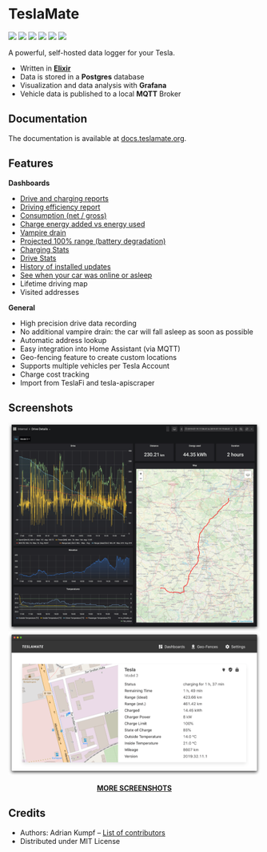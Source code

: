# TeslaMate

[![](https://travis-ci.org/adriankumpf/teslamate.svg?branch=master)](https://travis-ci.org/adriankumpf/teslamate)
[![](https://coveralls.io/repos/github/adriankumpf/teslamate/badge.svg?branch=master)](https://coveralls.io/github/adriankumpf/teslamate?branch=master)
[![](https://images.microbadger.com/badges/version/teslamate/teslamate.svg)](https://hub.docker.com/r/teslamate/teslamate)
[![](https://images.microbadger.com/badges/image/teslamate/teslamate.svg)](https://microbadger.com/images/teslamate/teslamate)
[![](https://img.shields.io/docker/pulls/teslamate/teslamate?color=%23099cec)](https://hub.docker.com/r/teslamate/teslamate)
[![](https://img.shields.io/badge/Donate-PayPal-ff69b4.svg)](https://www.paypal.com/cgi-bin/webscr?cmd=_s-xclick&hosted_button_id=YE4CPXRAV9CVL&source=url)

A powerful, self-hosted data logger for your Tesla.

- Written in **[Elixir](https://elixir-lang.org/)**
- Data is stored in a **Postgres** database
- Visualization and data analysis with **Grafana**
- Vehicle data is published to a local **MQTT** Broker

## Documentation

The documentation is available at [docs.teslamate.org](https://docs.teslamate.org/).

## Features

**Dashboards**

- [Drive and charging reports](https://docs.teslamate.org/docs/screenshots#charging-details)
- [Driving efficiency report](https://docs.teslamate.org/docs/screenshots#efficiency)
- [Consumption (net / gross)](https://docs.teslamate.org/docs/screenshots#efficiency)
- [Charge energy added vs energy used](https://docs.teslamate.org/docs/screenshots#charges)
- [Vampire drain](https://docs.teslamate.org/docs/screenshots#vampire-drain)
- [Projected 100% range (battery degradation)](https://docs.teslamate.org/docs/screenshots#projected-range)
- [Charging Stats](https://docs.teslamate.org/docs/screenshots#charging-stats)
- [Drive Stats](https://docs.teslamate.org/docs/screenshots#drive-stats)
- [History of installed updates](https://docs.teslamate.org/docs/screenshots#updates)
- [See when your car was online or asleep](https://docs.teslamate.org/docs/screenshots#states)
- Lifetime driving map
- Visited addresses

**General**

- High precision drive data recording
- No additional vampire drain: the car will fall asleep as soon as possible
- Automatic address lookup
- Easy integration into Home Assistant (via MQTT)
- Geo-fencing feature to create custom locations
- Supports multiple vehicles per Tesla Account
- Charge cost tracking
- Import from TeslaFi and tesla-apiscraper

## Screenshots

![Drive Details](/website/static/screenshots/drive.png)
![Web Interface](/website/static/screenshots/web_interface.png)

<p align="center">
  <strong><a href="https://docs.teslamate.org/docs/screenshots">MORE SCREENSHOTS</a></strong>
</p>

## Credits

- Authors: Adrian Kumpf – [List of contributors](https://github.com/adriankumpf/teslamate/graphs/contributors)
- Distributed under MIT License
